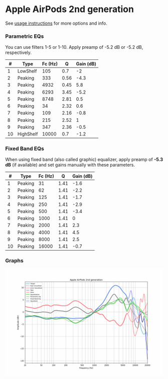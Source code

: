 # Apple AirPods 2nd generation
See [usage instructions](https://github.com/jaakkopasanen/AutoEq#usage) for more options and info.

### Parametric EQs
You can use filters 1-5 or 1-10. Apply preamp of -5.2 dB or -5.2 dB, respectively.

|   # | Type      |   Fc (Hz) |    Q |   Gain (dB) |
|-----|-----------|-----------|------|-------------|
|   1 | LowShelf  |       105 | 0.7  |        -2   |
|   2 | Peaking   |       333 | 0.56 |        -4.3 |
|   3 | Peaking   |      4932 | 0.45 |         5.8 |
|   4 | Peaking   |      6293 | 3.45 |        -5.2 |
|   5 | Peaking   |      8748 | 2.81 |         0.5 |
|   6 | Peaking   |        34 | 2.32 |         0.6 |
|   7 | Peaking   |       109 | 2.16 |        -0.8 |
|   8 | Peaking   |       215 | 2.52 |         1   |
|   9 | Peaking   |       347 | 2.36 |        -0.5 |
|  10 | HighShelf |     10000 | 0.7  |        -1.2 |

### Fixed Band EQs
When using fixed band (also called graphic) equalizer, apply preamp of **-5.3 dB** (if available) and set gains manually with these parameters.

|   # | Type    |   Fc (Hz) |    Q |   Gain (dB) |
|-----|---------|-----------|------|-------------|
|   1 | Peaking |        31 | 1.41 |        -1.6 |
|   2 | Peaking |        62 | 1.41 |        -2.2 |
|   3 | Peaking |       125 | 1.41 |        -1.7 |
|   4 | Peaking |       250 | 1.41 |        -2.9 |
|   5 | Peaking |       500 | 1.41 |        -3.4 |
|   6 | Peaking |      1000 | 1.41 |         0   |
|   7 | Peaking |      2000 | 1.41 |         2.3 |
|   8 | Peaking |      4000 | 1.41 |         4.5 |
|   9 | Peaking |      8000 | 1.41 |         2.5 |
|  10 | Peaking |     16000 | 1.41 |        -0.7 |

### Graphs
![](./Apple%20AirPods%202nd%20generation.png)
